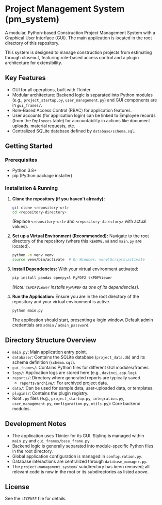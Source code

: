 # Project Management System (pm_system)

A modular, Python-based Construction Project Management System with a Graphical User Interface (GUI). The main application is located in the root directory of this repository.

This system is designed to manage construction projects from estimating through closeout, featuring role-based access control and a plugin architecture for extensibility.

## Key Features
- GUI for all operations, built with Tkinter.
- Modular architecture: Backend logic is separated into Python modules (e.g., `project_startup.py`, `user_management.py`) and GUI components are in `gui_frames/`.
- Role-Based Access Control (RBAC) for application features.
- User accounts (for application login) can be linked to Employee records (from the `Employees` table) for accountability in actions like document uploads, material requests, etc.
- Centralized SQLite database defined by `database/schema.sql`.

## Getting Started

### Prerequisites
- Python 3.8+
- pip (Python package installer)

### Installation & Running
1.  **Clone the repository (if you haven't already):**
    ```bash
    git clone <repository-url>
    cd <repository-directory>
    ```
    (Replace `<repository-url>` and `<repository-directory>` with actual values).

2.  **Set up a Virtual Environment (Recommended):**
    Navigate to the root directory of the repository (where this `README.md` and `main.py` are located).
    ```bash
    python -m venv venv
    source venv/bin/activate  # On Windows: venv\Scripts\activate
    ```

3.  **Install Dependencies:**
    With your virtual environment activated:
    ```bash
    pip install pandas openpyxl PyPDF2 tkPDFViewer
    ```
    *(Note: `tkPDFViewer` installs `PyMuPDF` as one of its dependencies).*

4.  **Run the Application:**
    Ensure you are in the root directory of the repository and your virtual environment is active.
    ```bash
    python main.py
    ```
    The application should start, presenting a login window. Default admin credentials are `admin` / `admin_password`.

## Directory Structure Overview
- `main.py`: Main application entry point.
- `database/`: Contains the SQLite database (`project_data.db`) and its schema definition (`schema.sql`).
- `gui_frames/`: Contains Python files for different GUI modules/frames.
- `logs/`: Application logs are stored here (e.g., `davinci_app.log`).
- `reports/`: Directory where generated reports are typically saved.
    - `reports/archive/`: For archived project data.
- `data/`: Can be used for sample data, user-uploaded data, or templates.
- `plugins/`: Contains the plugin registry.
- Root `.py` files (e.g., `project_startup.py`, `integration.py`, `user_management.py`, `configuration.py`, `utils.py`): Core backend modules.

## Development Notes
- The application uses Tkinter for its GUI. Styling is managed within `main.py` and `gui_frames/base_frame.py`.
- Backend logic is generally separated into module-specific Python files in the root directory.
- Global application configuration is managed in `configuration.py`.
- Database interactions are centralized through `database_manager.py`.
- The `project-management_system/` subdirectory has been removed; all relevant code is now in the root or its subdirectories as listed above.

## License
See the `LICENSE` file for details.
